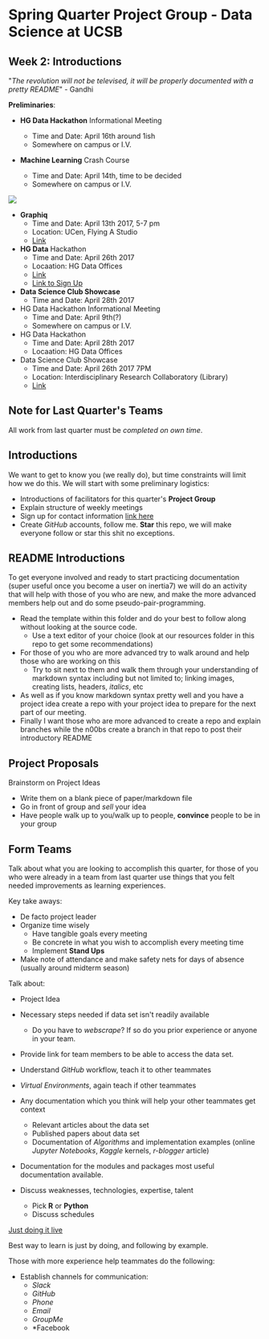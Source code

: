 # Spring Quarter Project Group - Data Science at UCSB
## Week 2: Introductions

"*The revolution will not be televised, it will be properly documented with a pretty README*" - Gandhi

**Preliminaries**:
+ **HG Data Hackathon** Informational Meeting
	+ Time and Date: April 16th around 1ish
	+ Somewhere on campus or I.V.

+ **Machine Learning** Crash Course
	+ Time and Date: April 14th, time to be decided
	+ Somewhere on campus or I.V.

<img src="http://datascience.pstat.ucsb.edu/uploads/7/0/7/1/70716011/1455580810_1.png">

+ **Graphiq**
	+ Time and Date: April 13th 2017, 5-7 pm
	+ Location: UCen, Flying A Studio
	+ [Link](https://www.facebook.com/events/306141239800548/)
+ **HG Data** Hackathon 
	+ Time and Date: April 26th 2017
	+ Locaation: HG Data Offices
	+ [Link](https://www.facebook.com/events/1312104892216288/)
	+ [Link to Sign Up](http://tinyurl.com/mmd9d3t)
+ **Data Science Club Showcase** 
	+ Time and Date: April 28th 2017
+ HG Data Hackathon Informational Meeting
	+ Time and Date: April 9th(?)
	+ Somewhere on campus or I.V. 
+ HG Data Hackathon 
	+ Time and Date: April 28th 2017
	+ Locaation: HG Data Offices
+ Data Science Club Showcase 
	+ Time and Date: April 26th 2017 7PM
	+ Location: Interdisciplinary Research Collaboratory (Library)
	+ [Link](https://www.facebook.com/events/1312104892216288/) 

## **Note for Last Quarter's Teams**
All work from last quarter must be *completed on own time*.  

## **Introductions**
We want to get to know you (we really do), but time constraints will limit how we do this. We will start with some preliminary logistics:

+ Introductions of facilitators for this quarter's **Project Group**
+ Explain structure of weekly meetings
+ Sign up for contact information [link here](https://goo.gl/forms/IwMgAP1w62fvIzmG3)
+ Create *GitHub* accounts, follow me. **Star** this repo, we will make everyone follow or star this shit no exceptions. 

## **README Introductions**
To get everyone involved and ready to start practicing documentation (super useful once you become a user on inertia7) we will do an activity that will help with those of you who are new, and make the more advanced members help out and do some pseudo-pair-programming. 

+ Read the template within this folder and do your best to follow along without looking at the source code. 
	+ Use a text editor of your choice (look at our resources folder in this repo to get some recommendations)
+ For those of you who are more advanced try to walk around and help those who are working on this
	+ Try to sit next to them and walk them through your understanding of markdown syntax including but not limited to; linking images, creating lists, headers, *italics*, etc 
+ As well as if you know markdown syntax pretty well and you have a project idea create a repo with your project idea to prepare for the next part of our meeting. 
+ Finally I want those who are more advanced to create a repo and explain branches while the n00bs create a branch in that repo to post their introductory README

## **Project Proposals**
Brainstorm on Project Ideas
+ Write them on a blank piece of paper/markdown file
+ Go in front of group and *sell* your idea
+ Have people walk up to you/walk up to people, **convince** people to be in your group

## **Form Teams**
Talk about what you are looking to accomplish this quarter, for those of you who were already in a team from last quarter use things that you felt needed improvements as learning experiences. 

Key take aways:
+ De facto project leader
+ Organize time wisely
 	+ Have tangible goals every meeting 
	+ Be concrete in what you wish to accomplish every meeting time
	+ Implement **Stand Ups** 
+ Make note of attendance and make safety nets for days of absence (usually around midterm season)

Talk about:
+ Project Idea
+ Necessary steps needed if data set isn't readily available
	+ Do you have to *webscrape*? If so do you prior experience or anyone in your team.
+ Provide link for team members to be able to access the data set. 
+ Understand *GitHub* workflow, teach it to other teammates
+ *Virtual Environments*, again teach if other teammates
+ Any documentation which you think will help your other teammates get context
	+ Relevant articles about the data set
 	+ Published papers about data set
 	+ Documentation of *Algorithms* and implementation examples (online *Jupyter Notebooks*, *Kaggle* kernels, *r-blogger* article)
+ Documentation for the modules and packages most useful documentation available. 

+ Discuss weaknesses, technologies, expertise, talent
	+ Pick **R** or **Python**
	+ Discuss schedules 

[Just doing it live](https://www.youtube.com/watch?v=Qy-Y3HJNU_s)

Best way to learn is just by doing, and following by example. 

Those with more experience help teammates do the following:
+ Establish channels for communication:
	+ *Slack*
	+ *GitHub*
	+ *Phone*
	+ *Email*
	+ *GroupMe*
	+ *Facebook